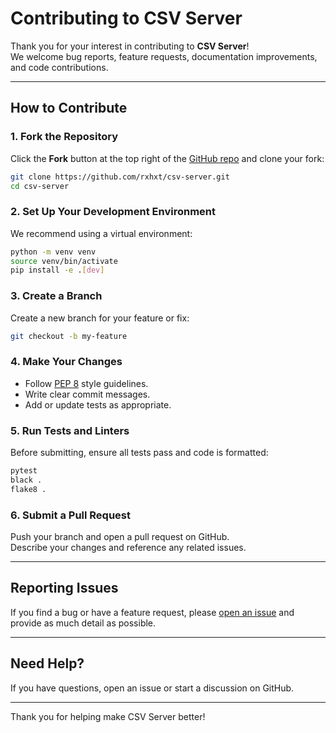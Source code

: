 # Contributing to CSV Server

Thank you for your interest in contributing to **CSV Server**!  
We welcome bug reports, feature requests, documentation improvements, and code contributions.

---

## How to Contribute

### 1. Fork the Repository

Click the **Fork** button at the top right of the [GitHub repo](https://github.com/rxhxt/csv-server) and clone your fork:

```bash
git clone https://github.com/rxhxt/csv-server.git
cd csv-server
```

### 2. Set Up Your Development Environment

We recommend using a virtual environment:

```bash
python -m venv venv
source venv/bin/activate
pip install -e .[dev]
```

### 3. Create a Branch

Create a new branch for your feature or fix:

```bash
git checkout -b my-feature
```

### 4. Make Your Changes

- Follow [PEP 8](https://www.python.org/dev/peps/pep-0008/) style guidelines.
- Write clear commit messages.
- Add or update tests as appropriate.

### 5. Run Tests and Linters

Before submitting, ensure all tests pass and code is formatted:

```bash
pytest
black .
flake8 .
```

### 6. Submit a Pull Request

Push your branch and open a pull request on GitHub.  
Describe your changes and reference any related issues.

---

## Reporting Issues

If you find a bug or have a feature request, please [open an issue](https://github.com/yourusername/csv-server/issues) and provide as much detail as possible.

---

## Need Help?

If you have questions, open an issue or start a discussion on GitHub.

---

Thank you for helping make CSV Server better!